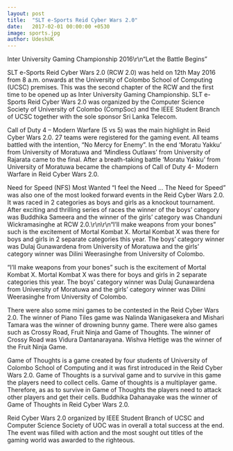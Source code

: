 ```yaml
---
layout: post
title:  "SLT e-Sports Reid Cyber Wars 2.0"
date:   2017-02-01 00:00:00 +0530
image: sports.jpg
author: UdeshUK
---
```


Inter University Gaming Championship 2016\r\n“Let the Battle Begins”

SLT e-Sports Reid Cyber Wars 2.0 (RCW 2.0) was held on 12th May 2016 from 8 a.m. onwards at the University of Colombo School of Computing (UCSC) premises. This was the second chapter of the RCW and the first time to be opened up as Inter University Gaming Championship. SLT e-Sports Reid Cyber Wars 2.0 was organized by the Computer Science Society of University of Colombo (CompSoc) and the IEEE Student Branch of UCSC together with the sole sponsor Sri Lanka Telecom.

Call of Duty 4 – Modern Warfare (5 vs 5) was the main highlight in Reid Cyber Wars 2.0. 27 teams  were registered for the gaming event. All teams battled with the intention, “No Mercy for Enemy”. In the end ‘Moratu Yakku’ from University of Moratuwa and ‘Mindless Outlaws’ from University of Rajarata came to the final. After a breath-taking battle ‘Moratu Yakku’ from University of Moratuwa became the champions of Call of Duty 4- Modern Warfare in Reid Cyber Wars 2.0.

Need for Speed (NFS) Most Wanted “I feel the Need … The Need for Speed” was also one of the most looked forward events in the Reid Cyber Wars 2.0. It was raced in 2 categories as boys and girls as a knockout tournament. After exciting and thrilling series of races the winner of the boys’ category was Buddhika Sameera and the winner of the girls’ category was Chanduni Wickramasinghe at RCW 2.0.\r\n\r\n“I’ll make weapons from your bones” such is the excitement of Mortal Kombat X. Mortal Kombat X was there for boys and girls in 2 separate categories this year. The boys’ category winner was Dulaj Gunawardena from University of Moratuwa and the girls’ category winner was Dilini Weerasinghe from University of Colombo.

“I’ll make weapons from your bones” such is the excitement of Mortal Kombat X. Mortal Kombat X was there for boys and girls in 2 separate categories this year. The boys’ category winner was Dulaj Gunawardena from University of Moratuwa and the girls’ category winner was Dilini Weerasinghe from University of Colombo.

There were also some mini games to be contested in the Reid Cyber Wars 2.0.  The winner of Piano Tiles game was Nalinda Wanigasekera and Mishari Tamara was the winner of drowning bunny game. There were also games such as Crossy Road, Fruit Ninja and Game of Thoughts. The winner of Crossy Road was Vidura Dantanarayana. Wishva Hettige was the winner of the Fruit Ninja Game.

Game of Thoughts is a game created by four students of University of Colombo School of Computing and it was first introduced in the Reid Cyber Wars 2.0. Game of Thoughts is a survival game and to survive in this game the players need to collect cells. Game of thoughts is a multiplayer game. Therefore, as as to survive in Game of Thoughts the players need to attack other players and get their cells. Buddhika Dahanayake was the winner of Game of Thoughts in Reid Cyber Wars 2.0.

Reid Cyber Wars 2.0 organized by IEEE Student Branch of UCSC and Computer Science Society of UOC was in overall a total success at the end. The event was filled with action and the most sought out titles of the gaming world was awarded to the righteous.
